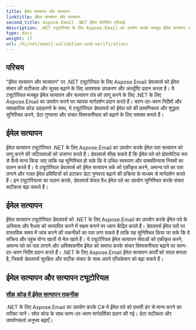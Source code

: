 ```yaml
---
title: ईमेल सत्यापन और सत्यापन
linktitle: ईमेल सत्यापन और सत्यापन
second_title: Aspose.Email .NET ईमेल प्रोसेसिंग एपीआई
description: .NET ट्यूटोरियल के लिए Aspose.Email का उपयोग करके मजबूत ईमेल सत्यापन और सत्यापन तंत्र लागू करें। संचार सटीकता और सुरक्षा बढ़ाएँ।
type: docs
weight: 17
url: /hi/net/email-validation-and-verification/
---
```


## परिचय

"ईमेल सत्यापन और सत्यापन" पर .NET ट्यूटोरियल के लिए Aspose.Email डेवलपर्स को ईमेल संचार की सटीकता और सुरक्षा बढ़ाने के लिए आवश्यक उपकरण और अंतर्दृष्टि प्रदान करता है। ये ट्यूटोरियल मजबूत ईमेल सत्यापन और सत्यापन तंत्र को लागू करने के लिए .NET के लिए Aspose.Email का उपयोग करने पर व्यापक मार्गदर्शन प्रदान करते हैं। चरण-दर-चरण निर्देशों और व्यावहारिक कोड उदाहरणों के साथ, ये ट्यूटोरियल डेवलपर्स को ईमेल पते की प्रामाणिकता और शुद्धता सुनिश्चित करने, डेटा गुणवत्ता और संचार विश्वसनीयता को बढ़ाने के लिए सशक्त बनाते हैं।

## ईमेल सत्यापन

ईमेल सत्यापन ट्यूटोरियल .NET के लिए Aspose.Email का उपयोग करके ईमेल पता सत्यापन को लागू करने की जटिलताओं को उजागर करते हैं। डेवलपर्स सीख सकते हैं कि ईमेल पते को प्रोग्रामेटिक रूप से कैसे मान्य किया जाए ताकि यह सुनिश्चित हो सके कि वे उचित स्वरूपण और वाक्यविन्यास नियमों का पालन करते हैं। ये ट्यूटोरियल डेवलपर्स को ईमेल सत्यापन तर्क को एकीकृत करने, अमान्य पते का पता लगाने और गलत ईमेल प्रविष्टियों को हटाकर डेटा गुणवत्ता बढ़ाने की प्रक्रिया के माध्यम से मार्गदर्शन करते हैं। इन ट्यूटोरियल्स का पालन करके, डेवलपर्स केवल वैध ईमेल पते का उपयोग सुनिश्चित करके संचार सटीकता बढ़ा सकते हैं।

## ईमेल सत्यापन

ईमेल सत्यापन ट्यूटोरियल डेवलपर्स को .NET के लिए Aspose.Email का उपयोग करके ईमेल पते के अस्तित्व और वैधता को सत्यापित करने में सक्षम बनाने पर ध्यान केंद्रित करते हैं। डेवलपर्स ईमेल पतों पर वास्तविक समय में जांच करने की तकनीकों का पता लगा सकते हैं ताकि यह सुनिश्चित किया जा सके कि वे सक्रिय और पहुंच योग्य खातों से मेल खाते हैं। ये ट्यूटोरियल ईमेल सत्यापन सेवाओं को एकीकृत करने, अमान्य पते का पता लगाने और अविश्वसनीय ईमेल को समाप्त करके संचार विश्वसनीयता बढ़ाने पर चरण-दर-चरण निर्देश प्रदान करते हैं। .NET के लिए Aspose.Email ईमेल सत्यापन कार्यों को सरल बनाता है, जिससे डेवलपर्स सुरक्षित और सटीक संचार के साथ अपने एप्लिकेशन को बढ़ा सकते हैं।

## ईमेल सत्यापन और सत्यापन ट्यूटोरियल
### [सी# कोड में ईमेल सत्यापन तकनीक](./email-validation-techniques-in-csharp-code/)
.NET के लिए Aspose.Email का उपयोग करके C# में ईमेल पते को प्रभावी ढंग से मान्य करने का तरीका जानें। स्रोत कोड के साथ चरण-दर-चरण मार्गदर्शिका प्रदान की गई। डेटा सटीकता और उपयोगकर्ता अनुभव बढ़ाएँ।